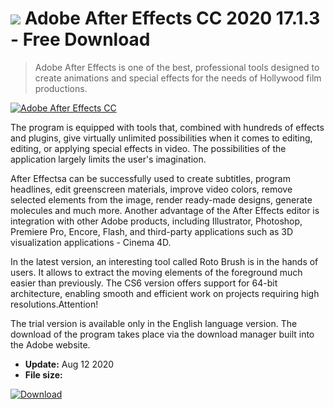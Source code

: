 # ![](https://cdn.softexe.net/static/icon/5/adobe-after-effects-cc-10341.png) Adobe After Effects CC 2020 17.1.3 - Free Download

> Adobe After Effects is one of the best, professional tools designed to create animations and special effects for the needs of Hollywood film productions.

[![Adobe After Effects CC](https://gallery.dpcdn.pl/imgc/Tools/1691/g_-_420x350_1.5_-_x20120507161359_00.png)](https://softexe.net/win/multimedia/video/adobe-after-effects-cc:pRcdp.html)

The program is equipped with tools that, combined with hundreds of effects and plugins, give virtually unlimited possibilities when it comes to editing, editing, or applying special effects in video. The possibilities of the application largely limits the user's imagination.
 
 After Effectsa can be successfully used to create subtitles, program headlines, edit greenscreen materials, improve video colors, remove selected elements from the image, render ready-made designs, generate molecules and much more. Another advantage of the After Effects editor is integration with other Adobe products, including Illustrator, Photoshop, Premiere Pro, Encore, Flash, and third-party applications such as 3D visualization applications - Cinema 4D.
 
 In the latest version, an interesting tool called Roto Brush is in the hands of users. It allows to extract the moving elements of the foreground much easier than previously. The CS6 version offers support for 64-bit architecture, enabling smooth and efficient work on projects requiring high resolutions.Attention!
 
  The trial version is available only in the English language version.
 The download of the program takes place via the download manager built into the Adobe website.


- **Update:** Aug 12 2020
- **File size:** 

[![Download](https://cdn.softexe.net/static/img/download.png)](https://softexe.net/win/multimedia/video/adobe-after-effects-cc:pRcdp.html)

